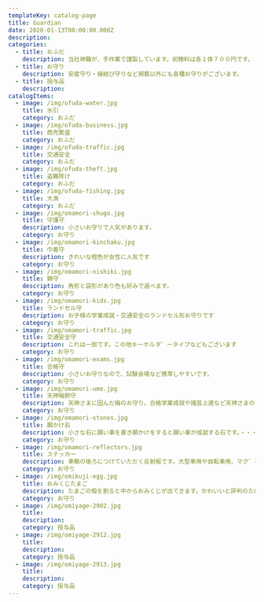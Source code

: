 ```yaml
---
templateKey: catalog-page
title: Guardian
date: 2020-01-13T00:00:00.000Z
description:
categories:
  - title: おふだ
    description: 当社神職が、手作業で謹製しています。初穂料は各１体７００円です。
  - title: お守り
    description: 安産守り・縁結び守りなど掲載以外にも各種お守りがございます。
  - title: 授与品
    description:
catalogItems:
  - image: /img/ofuda-water.jpg
    title: 水引
    category: おふだ
  - image: /img/ofuda-business.jpg
    title: 商売繁盛
    category: おふだ
  - image: /img/ofuda-traffic.jpg
    title: 交通安全
    category: おふだ
  - image: /img/ofuda-theft.jpg
    title: 盗難除け
    category: おふだ
  - image: /img/ofuda-fishing.jpg
    title: 大漁
    category: おふだ
  - image: /img/omamori-shugo.jpg
    title: 守護守
    description: 小さいお守りで人気があります。
    category: お守り
  - image: /img/omamori-kinchaku.jpg
    title: 巾着守
    description: きれいな橙色が女性に人気です
    category: お守り
  - image: /img/omamori-nishiki.jpg
    title: 錦守
    description: 角形と袋形があり色も好みで選べます。
    category: お守り
  - image: /img/omamori-kids.jpg
    title: ランドセル守
    description: お子様の学業成就・交通安全のランドセル形お守りです
    category: お守り
  - image: /img/omamori-traffic.jpg
    title: 交通安全守
    description: これは一部です。この他キーホルタ゛ータイプなどもございます
    category: お守り
  - image: /img/omamori-exams.jpg
    title: 合格守
    description: 小さいお守りなので、試験会場など携帯しやすいです。
    category: お守り
  - image: /img/omamori-ume.jpg
    title: 天神梅鈴守
    description: 天神さまに因んだ梅のお守り。合格学業成就や諸芸上達など天神さまのご加護を戴く華やかなお守りです。
    category: お守り
  - image: /img/omamori-stones.jpg
    title: 願かけ石
    description: 小さな石に願い事を書き願かけをすると願い事が成就する石です。・・・好きな人の名前を書けば縁結び・・・
    category: お守り
  - image: /img/omamori-reflectors.jpg
    title: ステッカー
    description: 車輌の後ろにつけていただく反射板です。大型車用や自転車用、マク゛ネットタイプのものや英字のものもございます。
    category: お守り
  - image: /img/omikuji-egg.jpg
    title: おみくじたまご
    description: たまごの殻を割ると中からおみくじが出てきます。かわいいと評判のたのしいおみくじです。
    category: お守り
  - image: /img/omiyage-2902.jpg
    title:
    description:
    category: 授与品
  - image: /img/omiyage-2912.jpg
    title:
    description:
    category: 授与品
  - image: /img/omiyage-2913.jpg
    title:
    description:
    category: 授与品
---
```

